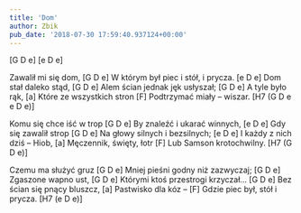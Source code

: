 ```yaml
---
title: 'Dom'
author: Zbik
pub_date: '2018-07-30 17:59:40.937124+00:00'
---
```


[G D e]
[e D e]

Zawalił mi się dom, [G D e]
W którym był piec i stół, i prycza. [e D e]
Dom stał daleko stąd, [G D e]
Alem ścian jednak jęk usłyszał; [G D e]
A tyle było rąk, [a]
Które ze wszystkich stron [F] 
Podtrzymać miały – wiszar. [H7 (G D e e D e)]

Komu się chce iść w trop [G D e]
By znaleźć i ukarać winnych, [e D e]
Gdy się zawalił strop [G D e]
Na głowy silnych i bezsilnych; [e D e]
I każdy z nich dziś – Hiob, [a]
Męczennik, święty, łotr [F]
Lub Samson krotochwilny. [H7 (G D e)]

Czemu ma służyć gruz [G D e]
Mniej pieśni godny niż zazwyczaj; [G D e]
Zgaszone wapno ust, [G D e]
Którymi ktoś przestrogi krzyczał… [G D e]
Bez ścian się pnący bluszcz, [a]
Pastwisko dla kóz – [F]
Gdzie piec był, stół i prycza. [H7 (e D e)]